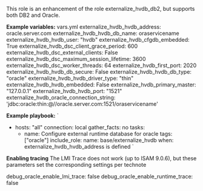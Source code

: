 This role is an enhancement of the role externalize_hvdb_db2, but supports both DB2 and Oracle.

**Example variables:**
vars.yml
externalize_hvdb_hvdb_address: oracle.server.com
externalize_hvdb_hvdb_db_name: oraservicename
externalize_hvdb_hvdb_user: "hvdb"
externalize_hvdb_cfgdb_embedded: True
externalize_hvdb_dsc_client_grace_period: 600
externalize_hvdb_dsc_external_clients: False
externalize_hvdb_dsc_maximum_session_lifetime: 3600
externalize_hvdb_dsc_worker_threads: 64
externalize_hvdb_first_port: 2020
externalize_hvdb_hvdb_db_secure: False
externalize_hvdb_hvdb_db_type: "oracle"
externalize_hvdb_hvdb_driver_type: "thin"
externalize_hvdb_hvdb_embedded: False
externalize_hvdb_primary_master: "127.0.0.1"
externalize_hvdb_hvdb_port: "1521"
externalize_hvdb_oracle_connection_string: 'jdbc:oracle:thin:@//oracle.server.com:1521/oraservicename'

**Example playbook:**
`
- hosts: "all"
  connection: local
  gather_facts: no
  tasks:
    - name: Configure external runtime database for oracle
      tags: ["oracle"]
      include_role:
        name: base/externalize_hvdb
      when: externalize_hvdb_hvdb_address is defined
 `

**Enabling tracing**
The LMI Trace does not work (up to ISAM 9.0.6), but these parameters set the corresponding settings per technote

debug_oracle_enable_lmi_trace: false
debug_oracle_enable_runtime_trace: false
